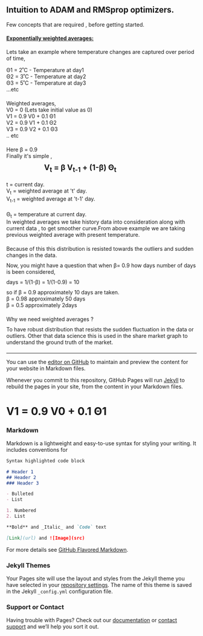 

<h2>Intuition to  ADAM and RMSprop optimizers.</h2>

<p>Few concepts that are required , before getting started.</p>

<h4><u>Exponentially weighted averages:</u></h4>

<p>Lets take an example where temperature changes are captured over period of time, </p>


<div>Θ1 = 2˚C  - Temperature at day1</div> 
<div>Θ2 = 3˚C  - Temperature at day2</div> 
<div>Θ3 = 5˚C  - Temperature at day3 </div>
<div style="margin-bottom:20px;">...etc </div>
 

 <div>Weighted averages, </div>
 <div>V0  = 0 (Lets take initial value as 0)</div>
 <div>V1  =  0.9  V0   + 0.1 Θ1</div> 
 <div>V2  =  0.9  V1   + 0.1 Θ2 </div>
 <div>V3  =  0.9  V2   + 0.1 Θ3 </div>
  <div  style="margin-bottom:20px;">.. etc  </div>
 
 
<div> Here β = 0.9 </div>
<div style="margin-bottom:10px;"> Finally it's simple , </div>
                  <div style="margin-bottom:20px;font-size: 20px;margin-left:5em">
		  <b>  V<sub>t</sub> = β V<sub>t-1</sub> + (1-β) Θ<sub>t</sub></b></div>


<div>t = current day.</div>
<div>V<sub>t</sub> = weighted average at 't' day.</div>
<div>V<sub>t-1</sub> = weighted average at 't-1' day.</div>
<div  style="margin-top:20px;">Θ<sub>t</sub> = temperature at current day.</div>

<div style="margin-bottom:20px;">	
In weighted averages we take history data into consideration along with current data , to get smoother curve.From above example we are taking previous weighted average with present temperature.
</div>
<div style="margin-bottom:10px;">Because of this this distribution is resisted towards the outliers and sudden changes in the data.</div>

<div style="margin-bottom:10px;">Now, you might have a question that when  β= 0.9 how days number of days is been considered,</div>


<div style="margin-bottom:10px;"> days = 1/(1-β) = 1/(1-0.9) = 10 </div>

<div> so if β = 0.9  approximately 10 days are taken.</div>
    <div>   β = 0.98 approximately 50 days</div>
    <div style="margin-bottom:20px;">   β = 0.5  approximately 2days</div>
	  
<div style="margin-bottom:10px;">Why we need weighted averages ?</div>


<div style="margin-bottom:20px;"> To have robust distribution that resists the sudden fluctuation in the data or outliers. Other that data science this is used in the share market graph to understand the ground truth of the market.</div>

 



___________________________________________________________________________________

 







You can use the [editor on GitHub](https://github.com/towardsdatascience/towardsdatascience.github.io/edit/master/index.md) to maintain and preview the content for your website in Markdown files.

Whenever you commit to this repository, GitHub Pages will run [Jekyll](https://jekyllrb.com/) to rebuild the pages in your site, from the content in your Markdown files.

<h1>V1 =  0.9  V0   + 0.1 Θ1 </h1>

### Markdown

Markdown is a lightweight and easy-to-use syntax for styling your writing. It includes conventions for

```markdown
Syntax highlighted code block

# Header 1
## Header 2
### Header 3

- Bulleted
- List

1. Numbered
2. List

**Bold** and _Italic_ and `Code` text

[Link](url) and ![Image](src)
```

For more details see [GitHub Flavored Markdown](https://guides.github.com/features/mastering-markdown/).

### Jekyll Themes

Your Pages site will use the layout and styles from the Jekyll theme you have selected in your [repository settings](https://github.com/towardsdatascience/towardsdatascience.github.io/settings). The name of this theme is saved in the Jekyll `_config.yml` configuration file.

### Support or Contact

Having trouble with Pages? Check out our [documentation](https://help.github.com/categories/github-pages-basics/) or [contact support](https://github.com/contact) and we’ll help you sort it out.
